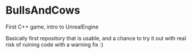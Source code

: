# BullsAndCows
First C++ game, intro to UnrealEngine 

Basically first repository that is usable, and a chance to try it out with real risk of ruining code with a warning fix :) 
